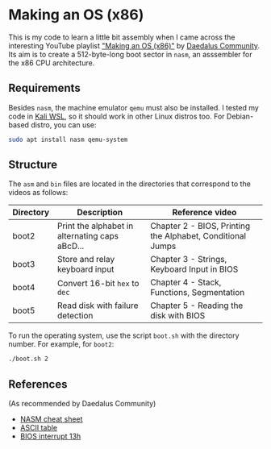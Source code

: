 # Making an OS (x86)

This is my code to learn a little bit assembly when I came across the interesting YouTube playlist ["Making an OS (x86)"](https://www.youtube.com/watch?v=MwPjvJ9ulSc&list=PLm3B56ql_akNcvH8vvJRYOc7TbYhRs19M) by [Daedalus Community](https://www.youtube.com/@DaedalusCommunity).
Its aim is to create a 512-byte-long boot sector in `nasm`, an asssembler for the x86 CPU architecture.

## Requirements

Besides `nasm`, the machine emulator `qemu` must also be installed.
I tested my code in [Kali WSL](https://www.kali.org/docs/wsl/wsl-preparations/), so it should work in other Linux distros too.
For Debian-based distro, you can use:

```bash
sudo apt install nasm qemu-system
```

## Structure

The `asm` and `bin` files are located in the directories that correspond to the videos as follows:

| Directory | Description                                       | Reference video                                               |
|-----------|---------------------------------------------------|---------------------------------------------------------------|
| boot2     | Print the alphabet in alternating caps aBcD...    | Chapter 2 - BIOS, Printing the Alphabet, Conditional Jumps    |
| boot3     | Store and relay keyboard input                    | Chapter 3 - Strings, Keyboard Input in BIOS                   |
| boot4     | Convert 16-bit `hex` to `dec`                     | Chapter 4 - Stack, Functions, Segmentation                    |
| boot5     | Read disk with failure detection                  | Chapter 5 - Reading the disk with BIOS                        |

To run the operating system, use the script `boot.sh` with the directory number.
For example, for `boot2`:

```bash
./boot.sh 2
```

## References

(As recommended by Daedalus Community)

- [NASM cheat sheet](https://www.bencode.net/blob/nasmcheatsheet.pdf)
- [ASCII table](https://www.asciitable.com/)
- [BIOS interrupt 13h](https://en.wikipedia.org/wiki/INT_13H)
